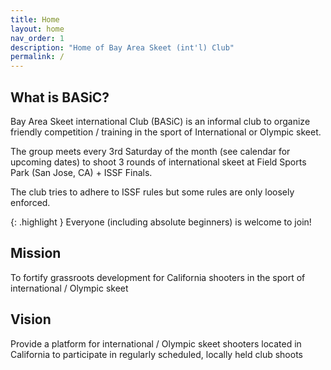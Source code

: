 ```yaml
---
title: Home
layout: home
nav_order: 1
description: "Home of Bay Area Skeet (int'l) Club"
permalink: /
---
```


## What is BASiC?

Bay Area Skeet international Club (BASiC) is an informal club to organize friendly competition / training in the sport of International or Olympic skeet.

The group meets every 3rd Saturday of the month (see calendar for upcoming dates) to shoot 3 rounds of international skeet at Field Sports Park (San Jose, CA) + ISSF Finals.

The club tries to adhere to ISSF rules but some rules are only loosely enforced.

  {: .highlight }
  Everyone (including absolute beginners) is welcome to join!

## Mission

To fortify grassroots development for California shooters in the sport of international / Olympic skeet

## Vision

Provide a platform for international / Olympic skeet shooters located in California to participate in regularly scheduled, locally held club shoots

